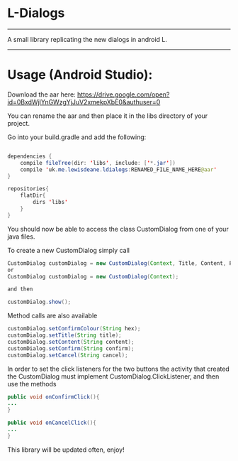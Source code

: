 # L-Dialogs

* * *

A small library replicating the new dialogs in android L.
* * *

# Usage (Android Studio):

Download the aar here: https://drive.google.com/open?id=0BxdWjlYnGWzgYjJuV2xmekpXbE0&authuser=0

You can rename the aar and then place it in the libs directory of your project.

Go into your build.gradle and add the following:
```java

dependencies {
    compile fileTree(dir: 'libs', include: ['*.jar'])
    compile 'uk.me.lewisdeane.ldialogs:RENAMED_FILE_NAME_HERE@aar'
}

repositories{
    flatDir{
        dirs 'libs'
    }
}

```

You should now be able to access the class CustomDialog from one of your java files.

To create a new CustomDialog simply call

```java
CustomDialog customDialog = new CustomDialog(Context, Title, Content, PositiveText, NegativeText);
or
CustomDialog customDialog = new CustomDialog(Context);

and then 

customDialog.show();
```

Method calls are also available

```java
customDialog.setConfirmColour(String hex);
customDialog.setTitle(String title);
customDialog.setContent(String content);
customDialog.setConfirm(String confirm);
customDialog.setCancel(String cancel);

```

In order to set the click listeners for the two buttons the activity that created the CustomDialog must implement CustomDialog.ClickListener, and then use the methods

```java
public void onConfirmClick(){
...
}

public void onCancelClick(){
...
}

```

This library will be updated often, enjoy!
